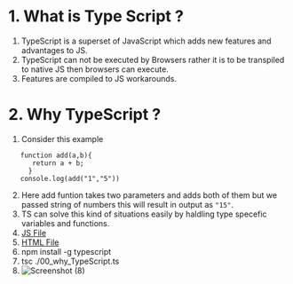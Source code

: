 # 1. What is Type Script ?
1. TypeScript is a superset of JavaScript which adds new features and advantages to JS.
2. TypeScript can not be executed by Browsers rather it is to be transpiled to native JS then browsers can execute.
3. Features are compiled to JS workarounds.
# 2. Why TypeScript ?
1. Consider this example
```
   function add(a,b){
      return a + b;
     }
   console.log(add("1","5"))
```

2. Here add funtion takes two parameters and adds both of them but we passed string of numbers this will result in output as `"15"`. 
3. TS can solve this kind of situations easily by haldling type specefic variables and functions.
4. [JS File](./00_why_TS.js)
5. [HTML File](./00_why_TS.html)
6. npm install -g typescript
7. tsc ./00_why_TypeScript.ts
8. ![Screenshot (8)](https://github.com/rahulsapient12/optum_training/assets/113187955/b4ce7328-53e3-4c4f-a365-c6c68b17eeab)


